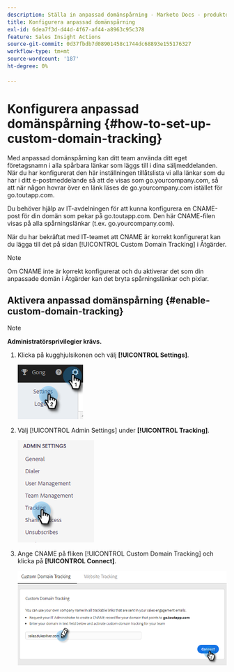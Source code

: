 ```yaml
---
description: Ställa in anpassad domänspårning - Marketo Docs - produktdokumentation
title: Konfigurera anpassad domänspårning
exl-id: 6dea7f3d-d44d-4f67-af44-a8963c95c378
feature: Sales Insight Actions
source-git-commit: 0d37fbdb7d08901458c1744dc68893e155176327
workflow-type: tm+mt
source-wordcount: '187'
ht-degree: 0%

---
```


# Konfigurera anpassad domänspårning {#how-to-set-up-custom-domain-tracking}

Med anpassad domänspårning kan ditt team använda ditt eget företagsnamn i alla spårbara länkar som läggs till i dina säljmeddelanden. När du har konfigurerat den här inställningen tillåtslista vi alla länkar som du har i ditt e-postmeddelande så att de visas som go.yourcompany.com, så att när någon hovrar över en länk läses de go.yourcompany.com istället för go.toutapp.com.

Du behöver hjälp av IT-avdelningen för att kunna konfigurera en CNAME-post för din domän som pekar på go.toutapp.com. Den här CNAME-filen visas på alla spårningslänkar (t.ex. go.yourcompany.com).

När du har bekräftat med IT-teamet att CNAME är korrekt konfigurerat kan du lägga till det på sidan [!UICONTROL Custom Domain Tracking] i Åtgärder.

>[!NOTE]
>
>Om CNAME inte är korrekt konfigurerat och du aktiverar det som din anpassade domän i Åtgärder kan det bryta spårningslänkar och pixlar.

## Aktivera anpassad domänspårning {#enable-custom-domain-tracking}

>[!NOTE]
>
>**Administratörsprivilegier krävs.**

1. Klicka på kugghjulsikonen och välj **[!UICONTROL Settings]**.

   ![](assets/how-to-set-up-custom-domain-tracking-1.png)

1. Välj [!UICONTROL Admin Settings] under **[!UICONTROL Tracking]**.

   ![](assets/how-to-set-up-custom-domain-tracking-2.png)

1. Ange CNAME på fliken [!UICONTROL Custom Domain Tracking] och klicka på **[!UICONTROL Connect]**.

   ![](assets/how-to-set-up-custom-domain-tracking-3.png)
